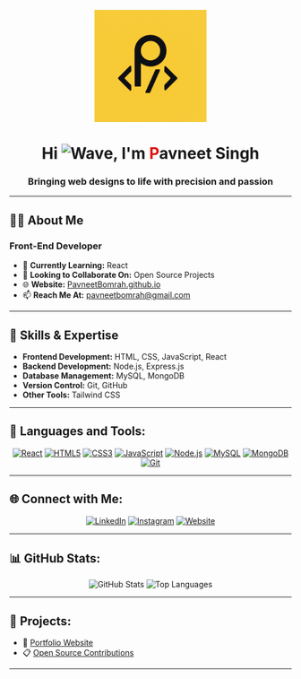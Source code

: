 <a href="#"><p align="center">
<img src="https://github.com/PavneetBomrah/pavneetbomrah.github.io/blob/main/faviicon.png"
    width="200px" height="auto" align="center"/>
</p>
</a>
<h1 align="center">Hi <img src="https://raw.githubusercontent.com/MartinHeinz/MartinHeinz/master/wave.gif" width="30px" alt="Wave">, I'm <span style="color:#df1111">P</span>avneet Singh</h1>
<h3 align="center">
Bringing web designs to life with precision and passion</h3> 

---

## 🙋‍♂️ About Me
### Front-End Developer<br/>
- 🌱 **Currently Learning:** React  
- 👯 **Looking to Collaborate On:** Open Source Projects  
- 🌐 **Website:** [PavneetBomrah.github.io](https://PavneetBomrah.github.io)  
- 📫 **Reach Me At:** [pavneetbomrah@gmail.com](mailto:pavneetbomrah@gmail.com)  
---

## 💼 Skills & Expertise

- **Frontend Development:** HTML, CSS, JavaScript, React  
- **Backend Development:** Node.js, Express.js  
- **Database Management:** MySQL, MongoDB  
- **Version Control:** Git, GitHub  
- **Other Tools:** Tailwind CSS  

---

## 🚀 Languages and Tools:

<p align="center">
<!--<a href="https://www.python.org" target="_blank"><img src="https://img.icons8.com/color/48/000000/python.png" alt="Python"/></a>-->
<!--<a href="https://www.java.com" target="_blank"><img src="https://img.icons8.com/color/48/000000/java-coffee-cup-logo--v1.png" alt="Java"/></a>-->
<!--<a href="https://getbootstrap.com" target="_blank"><img src="https://img.icons8.com/color/48/000000/bootstrap.png" alt="Bootstrap"/></a>-->
<a href="https://reactjs.org/" target="_blank"><img src="https://img.icons8.com/color/48/000000/react-native.png" alt="React"/></a>
<a href="https://www.w3.org/html/" target="_blank"><img src="https://img.icons8.com/color/48/000000/html-5.png" alt="HTML5"/></a>
<a href="https://www.w3schools.com/css/" target="_blank"><img src="https://img.icons8.com/color/48/000000/css3.png" alt="CSS3"/></a>
<a href="https://developer.mozilla.org/en-US/docs/Web/JavaScript" target="_blank"><img src="https://img.icons8.com/color/48/000000/javascript.png" alt="JavaScript"/></a>
<a href="https://nodejs.org" target="_blank"><img src="https://img.icons8.com/color/48/000000/nodejs.png" alt="Node.js"/></a>
<a href="https://dev.mysql.com/doc/" target="_blank"><img src="https://img.icons8.com/fluency/48/000000/mysql-logo.png" alt="MySQL"/></a>
<a href="https://docs.mongodb.com" target="_blank"><img src="https://img.icons8.com/color/48/000000/mongodb.png" alt="MongoDB"/></a>
<!--<a href="https://wordpress.org" target="_blank"><img src="https://img.icons8.com/color/48/000000/wordpress.png" alt="WordPress"/></a>-->
<!--<a href="https://www.opencart.com" target="_blank"><img src="https://img.icons8.com/ios-filled/50/000000/opencart.png" alt="OpenCart"/></a>-->
<a href="https://git-scm.com/" target="_blank"><img src="https://img.icons8.com/color/48/000000/git.png" alt="Git"/></a>
</p>

---

## 🌐 Connect with Me:

<p align="center">
    <a href="https://www.linkedin.com/in/pavneetbomrah/" target="_blank"><img src="https://img.icons8.com/fluent/48/000000/linkedin.png" alt="LinkedIn"/></a>
    <a href="https://www.instagram.com/pavneet_bomrah/" target="_blank"><img src="https://img.icons8.com/fluent/48/000000/instagram-new.png" alt="Instagram"/></a>
    <a href="https://PavneetBomrah.github.io" target="_blank"><img src="https://img.icons8.com/color/48/000000/domain.png" alt="Website"/></a>
</p>

---

## 📊 GitHub Stats:

<p align="center">
    <img src="https://github-readme-stats.vercel.app/api?username=PavneetBomrah&show_icons=true&theme=radical" alt="GitHub Stats" height="150"/>
    <img src="https://github-readme-stats.vercel.app/api/top-langs/?username=PavneetBomrah&layout=compact&theme=radical" alt="Top Languages" height="150"/>
</p>

---

## 📌 Projects:

- 🔗 [Portfolio Website](https://PavneetBomrah.github.io)  
- 📋 [Open Source Contributions](https://github.com/PavneetBomrah?tab=repositories&q=Project-&type=&language=&sort=)  

---

